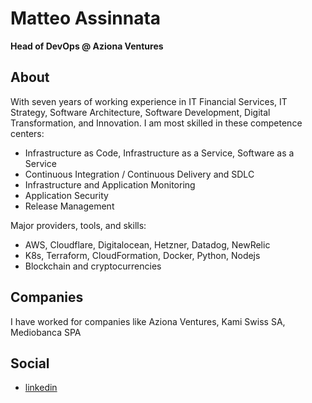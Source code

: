 # Matteo Assinnata

**Head of DevOps @ Aziona Ventures**

## About
With seven years of working experience in IT Financial Services, IT Strategy, Software Architecture, Software Development,  Digital Transformation, and Innovation. I am most skilled in these competence centers:
- Infrastructure as Code, Infrastructure as a Service, Software as a Service
- Continuous Integration / Continuous Delivery and SDLC
- Infrastructure and Application Monitoring
- Application Security
- Release Management

Major providers, tools, and skills:
- AWS, Cloudflare, Digitalocean, Hetzner, Datadog, NewRelic
- K8s, Terraform, CloudFormation, Docker, Python, Nodejs
- Blockchain and cryptocurrencies

## Companies
I have worked for companies like Aziona Ventures, Kami Swiss SA, Mediobanca SPA

## Social
- <a href="https://linkedin.com/in/assinnata" target="_blank">linkedin</a>

